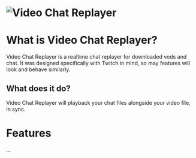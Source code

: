 # ![Video Chat Replayer](https://user-images.githubusercontent.com/12008758/205196726-bad0103c-b65e-4904-b801-0250920d6e8b.png)

# What is Video Chat Replayer?

Video Chat Replayer is a realtime chat replayer for downloaded vods and chat. It was designed specifically with Twitch in mind, so may features will look and behave similarly.

## What does it do?

Video Chat Replayer will playback your chat files alongside your video file, in sync.

# Features

...
